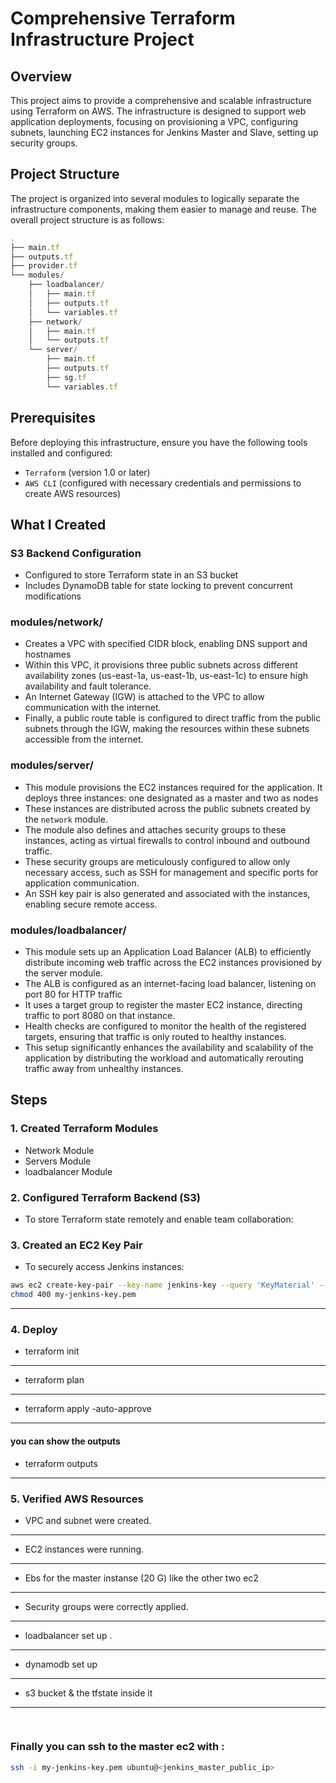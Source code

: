 # Comprehensive Terraform Infrastructure Project
## Overview
This project aims to provide a comprehensive and scalable infrastructure using Terraform on AWS. The infrastructure is designed to support web application deployments, focusing on provisioning a VPC, configuring subnets, launching EC2 instances for Jenkins Master and Slave, setting up security groups.

## Project Structure
The project is organized into several modules to logically separate the infrastructure components, making them easier to manage and reuse. The overall project structure is as follows:
```JavaScript
. 
├── main.tf
├── outputs.tf
├── provider.tf
└── modules/
    ├── loadbalancer/
    │   ├── main.tf
    │   ├── outputs.tf
    │   └── variables.tf
    ├── network/
    │   ├── main.tf
    │   └── outputs.tf
    └── server/
        ├── main.tf
        ├── outputs.tf
        ├── sg.tf
        └── variables.tf
```
## Prerequisites
Before deploying this infrastructure, ensure you have the following tools installed and configured:
- `Terraform`  (version 1.0 or later)
- `AWS CLI`  (configured with necessary credentials and permissions to create AWS resources)



## What I Created
### S3 Backend Configuration
- Configured to store Terraform state in an S3 bucket
- Includes DynamoDB table for state locking to prevent concurrent modifications

### modules/network/
- Creates a VPC with specified CIDR block, enabling DNS support and hostnames
- Within this VPC, it provisions three public subnets across different availability zones (us-east-1a, us-east-1b, us-east-1c) to ensure high availability and fault tolerance.
- An Internet Gateway (IGW) is attached to the VPC to allow communication with the internet.
- Finally, a public route table is configured to direct traffic from the public subnets through the IGW, making the resources within these subnets accessible from the internet.

### modules/server/
- This module provisions the EC2 instances required for the application. It deploys three instances: one designated as a master and two as nodes
- These instances are distributed across the public subnets created by the `network` module.
- The module also defines and attaches security groups to these instances, acting as virtual firewalls to control inbound and outbound traffic. 
- These security groups are meticulously configured to allow only necessary access, such as SSH for management and specific ports for application communication.
- An SSH key pair is also generated and associated with the instances, enabling secure remote access.

### modules/loadbalancer/
- This module sets up an Application Load Balancer (ALB) to efficiently distribute incoming web traffic across the EC2 instances provisioned by the server module.
- The ALB is configured as an internet-facing load balancer, listening on port 80 for HTTP traffic
- It uses a target group to register the master EC2 instance, directing traffic to port 8080 on that instance.
- Health checks are configured to monitor the health of the registered targets, ensuring that traffic is only routed to healthy instances.
- This setup significantly enhances the availability and scalability of the application by distributing the workload and automatically rerouting traffic away from unhealthy instances.


## Steps
### 1. Created Terraform Modules
- Network Module
- Servers Module
- loadbalancer Module

### 2. Configured Terraform Backend (S3)
- To store Terraform state remotely and enable team collaboration:

### 3. Created an EC2 Key Pair
- To securely access Jenkins instances:
```bash
aws ec2 create-key-pair --key-name jenkins-key --query 'KeyMaterial' --output text > my-jenkins-key.pem
chmod 400 my-jenkins-key.pem 
```
---

### 4. Deploy

- terraform init
![]()
---

- terraform plan
![]()
---

- terraform apply -auto-approve
![]()
---

#### you can show the outputs 
- terraform outputs
 ![]()
---

### 5. Verified AWS Resources
- VPC and subnet were created.
![]()
---

- EC2 instances were running.
![]()
---

- Ebs for the master instanse (20 G) like the other two ec2
![]()
---

- Security groups were correctly applied.
![]()
---

- loadbalancer set up .
![]()
---

- dynamodb set up
![]()
---

- s3 bucket & the tfstate inside it 
![]()
---

![]()
---


### Finally you can ssh to the master ec2 with :
```bash
ssh -i my-jenkins-key.pem ubuntu@<jenkins_master_public_ip>
```

![]()
---


